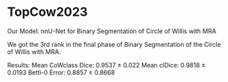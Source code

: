 # TopCow2023
Our Model: nnU-Net for Binary Segmentation of Circle of Willis with MRA

We got the 3rd rank in the final phase of Binary Segmentation of the Circle of Willis with MRA. 

Results: 
Mean CoWclass Dice: 0.9537 ± 0.022
Mean clDice: 0.9818 ± 0.0193
Betti-0 Error: 0.8857 ± 0.8668


